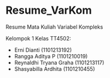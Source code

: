 # Resume_VarKom
Resume Mata Kuliah Variabel Kompleks

Kelompok 1 Kelas TT4502:
- Erni Dianti (1101213192)
- Rangga Aditya P (1101210019)
- Reynaldhi Tryana Graha (1101213117)
- Shasyabilla Ardhita (1101210455)
